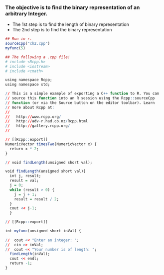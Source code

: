 
### The objective is to find the binary representation of an arbitrary Integer.
- The 1st step is to find the length of binary representation
- The 2nd step is to find the binary representation

```r
## Run in r.
sourceCpp("ch2.cpp")
myfunc(5)

## The following a .cpp file!
# include <Rcpp.h>
# include <iostream>
# include <cmath>

using namespace Rcpp;
using namespace std;

// This is a simple example of exporting a C++ function to R. You can
// source this function into an R session using the Rcpp::sourceCpp 
// function (or via the Source button on the editor toolbar). Learn
// more about Rcpp at:
//
//   http://www.rcpp.org/
//   http://adv-r.had.co.nz/Rcpp.html
//   http://gallery.rcpp.org/
//

// [[Rcpp::export]]
NumericVector timesTwo(NumericVector x) {
  return x * 2;
}

// void findLength(unsigned short val);

void findLength(unsigned short val){
  int j, result;
  result = val;
  j = 0;
  while (result > 0) {
    j = j + 1;
    result = result / 2;
  }
  cout << j-1;
  }

// [[Rcpp::export]]

int myfunc(unsigned short inVal) {
  
//  cout << "Enter an integer: ";
//  cin >> inVal;
//  cout << "Your number is of length: ";
  findLength(inVal);
  cout << endl;
  return -1;
}





```

